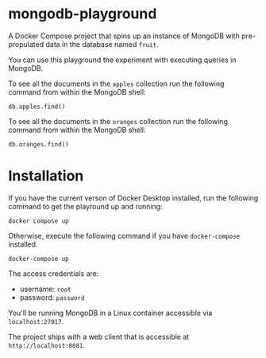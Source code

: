 # mongodb-playground
 A Docker Compose project that spins up an instance of MongoDB with pre-propulated data in the database named `fruit`.
 
You can use this playground the experiment with executing queries in MongoDB.

To see all the documents in the `apples` collection run the following command from within the MongoDB shell:

```
db.apples.find()
```

To see all the documents in the `oranges` collection run the following command from within the MongoDB shell:

```
db.oranges.find()
```
 
# Installation

If you have the current verson of Docker Desktop installed, run the following command to get the playround up and running:

```
docker compose up
```

Otherwise, execute the following command if you have `docker-compose` installed.

```
docker-compose up
```

The access credentials are:

* username: `root`
* password: `password`

You'll be running MongoDB in a Linux container accessible via `localhost:27017`.

The project ships with a web client that is accessible at `http://localhost:8081`.
 

